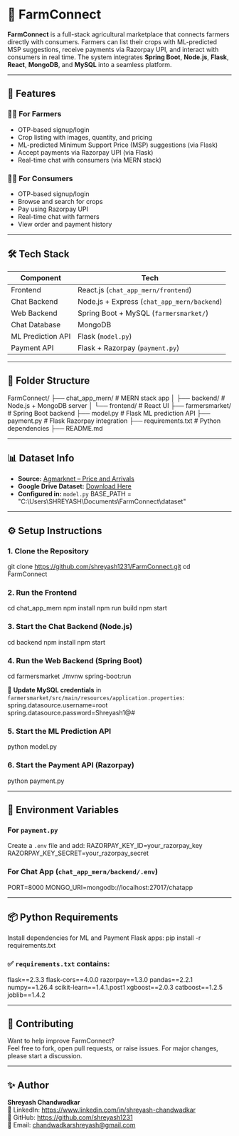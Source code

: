 
# 🌾 FarmConnect

**FarmConnect** is a full-stack agricultural marketplace that connects farmers directly with consumers. Farmers can list their crops with ML-predicted MSP suggestions, receive payments via Razorpay UPI, and interact with consumers in real time. The system integrates **Spring Boot**, **Node.js**, **Flask**, **React**, **MongoDB**, and **MySQL** into a seamless platform.

---

## 🚀 Features

### 👨‍🌾 For Farmers
- OTP-based signup/login
- Crop listing with images, quantity, and pricing
- ML-predicted Minimum Support Price (MSP) suggestions (via Flask)
- Accept payments via Razorpay UPI (via Flask)
- Real-time chat with consumers (via MERN stack)

### 🧑‍🌾 For Consumers
- OTP-based signup/login
- Browse and search for crops
- Pay using Razorpay UPI
- Real-time chat with farmers
- View order and payment history

---

## 🛠️ Tech Stack

| Component           | Tech                                        |
|---------------------|---------------------------------------------|
| Frontend            | React.js (`chat_app_mern/frontend`)         |
| Chat Backend        | Node.js + Express (`chat_app_mern/backend`) |
| Web Backend         | Spring Boot + MySQL (`farmersmarket/`)      |
| Chat Database       | MongoDB                                     |
| ML Prediction API   | Flask (`model.py`)                          |
| Payment API         | Flask + Razorpay (`payment.py`)             |

---

## 📁 Folder Structure

FarmConnect/
├── chat_app_mern/           # MERN stack app
│   ├── backend/             # Node.js + MongoDB server
│   └── frontend/            # React UI
├── farmersmarket/           # Spring Boot backend
├── model.py                 # Flask ML prediction API
├── payment.py               # Flask Razorpay integration
├── requirements.txt         # Python dependencies
├── README.md

---

## 📊 Dataset Info

- **Source:** [Agmarknet – Price and Arrivals](https://www.agmarknet.gov.in/PriceAndArrivals/DatewiseCommodityReport.aspx)
- **Google Drive Dataset:** [Download Here](https://drive.google.com/drive/folders/11TZXBJN0CBeChQw6vAIKrxS8IcxW6S1n)
- **Configured in:** `model.py`
BASE_PATH = "C:\Users\SHREYASH\Documents\FarmConnect\dataset\"

---

## ⚙️ Setup Instructions

### 1. Clone the Repository
git clone https://github.com/shreyash1231/FarmConnect.git
cd FarmConnect

### 2. Run the Frontend
cd chat_app_mern
npm install
npm run build
npm start

### 3. Start the Chat Backend (Node.js)
cd backend
npm install
npm start

### 4. Run the Web Backend (Spring Boot)
cd farmersmarket
./mvnw spring-boot:run

🔐 **Update MySQL credentials** in `farmersmarket/src/main/resources/application.properties`:
spring.datasource.username=root
spring.datasource.password=Shreyash1@#

### 5. Start the ML Prediction API
python model.py

### 6. Start the Payment API (Razorpay)
python payment.py

---

## 🔐 Environment Variables

### For `payment.py`
Create a `.env` file and add:
RAZORPAY_KEY_ID=your_razorpay_key
RAZORPAY_KEY_SECRET=your_razorpay_secret

### For Chat App (`chat_app_mern/backend/.env`)
PORT=8000
MONGO_URI=mongodb://localhost:27017/chatapp

---

## 📦 Python Requirements

Install dependencies for ML and Payment Flask apps:
pip install -r requirements.txt

### ✅ `requirements.txt` contains:
flask==2.3.3
flask-cors==4.0.0
razorpay==1.3.0
pandas==2.2.1
numpy==1.26.4
scikit-learn==1.4.1.post1
xgboost==2.0.3
catboost==1.2.5
joblib==1.4.2

---

## 🤝 Contributing

Want to help improve FarmConnect?  
Feel free to fork, open pull requests, or raise issues. For major changes, please start a discussion.

---

## ✨ Author

**Shreyash Chandwadkar**  
🔗 LinkedIn: https://www.linkedin.com/in/shreyash-chandwadkar  
🐙 GitHub: https://github.com/shreyash1231  
📧 Email: chandwadkarshreyash@gmail.com
